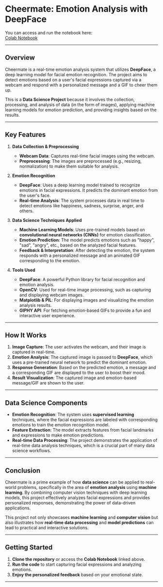 # Cheermate: Emotion Analysis with DeepFace

You can access and run the notebook here:  
[Colab Notebook](https://colab.research.google.com/drive/1KwhR8GdiZZasZMRWnaxDfjz-1sMbSGhd?usp=sharing)

---

## Overview

Cheermate is a real-time emotion analysis system that utilizes **DeepFace**, a deep learning model for facial emotion recognition. The project aims to detect emotions based on a user's facial expressions captured via a webcam and respond with a personalized message and a GIF to cheer them up.

This is a **Data Science Project** because it involves the collection, processing, and analysis of data (in the form of images), applying machine learning models for emotion prediction, and providing insights based on the results.

---

## Key Features

1. **Data Collection & Preprocessing**
    - **Webcam Data**: Captures real-time facial images using the webcam.
    - **Preprocessing**: The images are preprocessed (e.g., resizing, normalization) to make them suitable for analysis.

2. **Emotion Recognition**
    - **DeepFace**: Uses a deep learning model trained to recognize emotions in facial expressions. It predicts the dominant emotion from the user's face.
    - **Real-time Analysis**: The system processes data in real time to detect emotions like happiness, sadness, surprise, anger, and others.

3. **Data Science Techniques Applied**
    - **Machine Learning Models**: Uses pre-trained models based on **convolutional neural networks (CNNs)** for emotion classification.
    - **Emotion Prediction**: The model predicts emotions such as "happy", "sad", "angry", etc., based on the analyzed facial features.
    - **Feedback & Interpretation**: After detecting the emotion, the system responds with a personalized message and an animated GIF corresponding to the emotion.

4. **Tools Used**
    - **DeepFace**: A powerful Python library for facial recognition and emotion analysis.
    - **OpenCV**: Used for real-time image processing, such as capturing and displaying webcam images.
    - **Matplotlib & PIL**: For displaying images and visualizing the emotion analysis results.
    - **GIPHY API**: For fetching emotion-based GIFs to provide a fun and interactive user experience.

---

## How It Works

1. **Image Capture**: The user activates the webcam, and their image is captured in real-time.
2. **Emotion Analysis**: The captured image is passed to **DeepFace**, which uses a pre-trained neural network to predict the dominant emotion.
3. **Response Generation**: Based on the predicted emotion, a message and a corresponding GIF are displayed to the user to boost their mood.
4. **Result Visualization**: The captured image and emotion-based message/GIF are shown to the user.

---

## Data Science Components

- **Emotion Recognition**: The system uses **supervised learning** techniques, where the facial expressions are labeled with corresponding emotions to train the emotion recognition model.
- **Feature Extraction**: The model extracts features from facial landmarks and expressions to make emotion predictions.
- **Real-time Data Processing**: The project demonstrates the application of real-time data analysis techniques, which is a crucial part of many data science workflows.

---

## Conclusion

Cheermate is a prime example of how **data science** can be applied to real-world problems, specifically in the area of **emotion analysis** using **machine learning**. By combining computer vision techniques with deep learning models, this project effectively analyzes facial expressions and provides personalized responses, demonstrating the power of data-driven applications.

This project not only showcases **machine learning** and **computer vision** but also illustrates how **real-time data processing** and **model predictions** can lead to practical and interactive solutions.

---

## Getting Started

1. **Clone the repository** or access the **Colab Notebook** linked above.
2. **Run the code** to start capturing facial expressions and analyzing emotions.
3. **Enjoy the personalized feedback** based on your emotional state.

---
